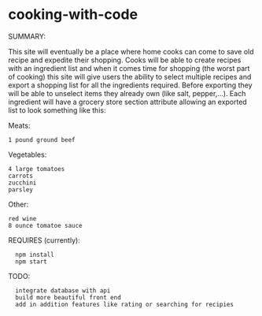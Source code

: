 # cooking-with-code
SUMMARY:

This site will eventually be a place where home cooks can come to save old recipe and expedite their shopping.  Cooks will be able to create recipes with an ingredient list and when it comes time for shopping (the worst part of cooking) this site will give users the ability to select multiple recipes and export a shopping list for all the ingredients required.  Before exporting they will be able to unselect items they already own (like salt, pepper,...).  Each ingredient will have a grocery store section attribute allowing an exported list to look something like this:

Meats:

  	1 pound ground beef
  
Vegetables:

	4 large tomatoes
	carrots
	zucchini
	parsley
Other:

	red wine
	8 ounce tomatoe sauce
  
  
REQUIRES (currently):

	  npm install
	  npm start
  
  
TODO:

	  integrate database with api
	  build more beautiful front end
	  add in addition features like rating or searching for recipies
  

